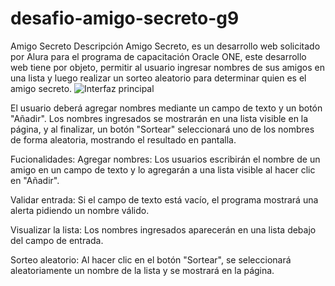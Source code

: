 <h1> desafio-amigo-secreto-g9</h1>

Amigo Secreto
Descripción
Amigo Secreto, es un desarrollo web solicitado por Alura para el programa de capacitación Oracle ONE, este desarrollo web tiene por objeto, permitir al usuario ingresar nombres de sus amigos en una lista y luego realizar un sorteo aleatorio para determinar quien es el amigo secreto.
![Interfaz principal](./images/captura.png)

El usuario deberá agregar nombres mediante un campo de texto y un botón "Añadir". Los nombres ingresados se mostrarán en una lista visible en la página, y al finalizar, un botón "Sortear" seleccionará uno de los nombres de forma aleatoria, mostrando el resultado en pantalla.

Fucionalidades:
Agregar nombres: Los usuarios escribirán el nombre de un amigo en un campo de texto y lo agregarán a una lista visible al hacer clic en "Añadir".

Validar entrada: Si el campo de texto está vacío, el programa mostrará una alerta pidiendo un nombre válido.

Visualizar la lista: Los nombres ingresados aparecerán en una lista debajo del campo de entrada.

Sorteo aleatorio: Al hacer clic en el botón "Sortear", se seleccionará aleatoriamente un nombre de la lista y se mostrará en la página.
